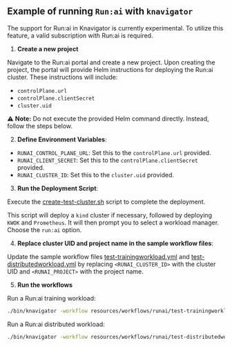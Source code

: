 ## Example of running `Run:ai` with `knavigator`

The support for Run:ai in Knavigator is currently experimental. To utilize this feature, a valid subscription with Run:ai is required.

1. **Create a new project**

Navigate to the Run:ai portal and create a new project. Upon creating the project, the portal will provide Helm instructions for deploying the Run:ai cluster. These instructions will include:
  - `controlPlane.url`
  - `controlPlane.clientSecret`
  - `cluster.uid`

:warning: **Note:** Do not execute the provided Helm command directly. Instead, follow the steps below.

2. **Define Environment Variables**:

  - `RUNAI_CONTROL_PLANE_URL`: Set this to the `controlPlane.url` provided.
  - `RUNAI_CLIENT_SECRET`: Set this to the `controlPlane.clientSecret` provided.
  - `RUNAI_CLUSTER_ID`: Set this to the `cluster.uid` provided.

3. **Run the Deployment Script**:

  Execute the [create-test-cluster.sh](../../../scripts/create-test-cluster.sh) script to complete the deployment.

This script will deploy a `kind` cluster if necessary, followed by deploying `KWOK` and `Prometheus`. It will then prompt you to select a workload manager. Choose the `run:ai` option.


4. **Replace cluster UID and project name in the sample workflow files**:

Update the sample workflow files [test-trainingworkload.yml](../../../resources/workflows/runai/test-trainingworkload.yml#L40-L41) and [test-distributedworkload.yml](../../../resources/workflows/runai/test-distributedworkload.yml#L40-L41) by replacing `<RUNAI_CLUSTER_ID>` with the cluster UID and `<RUNAI_PROJECT>` with the project name.

5. **Run the workflows**

Run a Run:ai training workload: 
```bash
./bin/knavigator -workflow resources/workflows/runai/test-trainingworkload.yml -cleanup
```

Run a Run:ai distributed workload: 
```bash
./bin/knavigator -workflow resources/workflows/runai/test-distributedworkload.yml -cleanup
```
